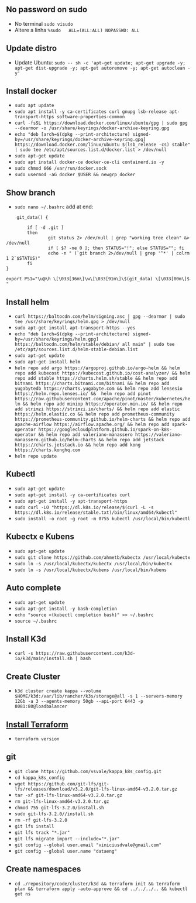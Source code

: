 ## No password on sudo
- No terminal `sudo visudo`
- Altere a linha `%sudo   ALL=(ALL:ALL) NOPASSWD: ALL`

## Update distro
- Update Ubuntu: `sudo -- sh -c 'apt-get update; apt-get upgrade -y; apt-get dist-upgrade -y; apt-get autoremove -y; apt-get autoclean -y'`

## Install docker
- `sudo apt update`
- `sudo apt install -y ca-certificates curl gnupg lsb-release apt-transport-https software-properties-common`
- `curl -fsSL https://download.docker.com/linux/ubuntu/gpg | sudo gpg --dearmor -o /usr/share/keyrings/docker-archive-keyring.gpg`
- `echo "deb [arch=$(dpkg --print-architecture) signed-by=/usr/share/keyrings/docker-archive-keyring.gpg] https://download.docker.com/linux/ubuntu $(lsb_release -cs) stable" | sudo tee /etc/apt/sources.list.d/docker.list > /dev/null`
- `sudo apt-get update`
- `sudo apt install docker-ce docker-ce-cli containerd.io -y`
- `sudo chmod 666 /var/run/docker.sock`
- `sudo usermod -aG docker $USER && newgrp docker`

## Show branch
- `sudo nano ~/.bashrc` add at end:
```
    git_data() {

        if [ -d .git ]
        then
                git status 2> /dev/null | grep "working tree clean" &> /dev/null
                if [ $? -ne 0 ]; then STATUS="!"; else STATUS=""; fi
                echo -n " (`git branch 2>/dev/null | grep '^*' | colrm 1 2`$STATUS)"
        fi
}

export PS1="\u@\h \[\033[36m\]\w\[\033[91m\]\$(git_data) \[\033[00m\]$ "
```

## Install helm
- `curl https://baltocdn.com/helm/signing.asc | gpg --dearmor | sudo tee /usr/share/keyrings/helm.gpg > /dev/null`
- `sudo apt-get install apt-transport-https --yes`
- `echo "deb [arch=$(dpkg --print-architecture) signed-by=/usr/share/keyrings/helm.gpg] https://baltocdn.com/helm/stable/debian/ all main" | sudo tee /etc/apt/sources.list.d/helm-stable-debian.list`
- `sudo apt-get update`
- `sudo apt-get install helm`
- `helm repo add argo https://argoproj.github.io/argo-helm && helm repo add kubecost https://kubecost.github.io/cost-analyzer/ && helm repo add stable https://charts.helm.sh/stable && helm repo add bitnami https://charts.bitnami.com/bitnami && helm repo add yugabytedb https://charts.yugabyte.com && helm repo add lensesio https://helm.repo.lenses.io/ && 
helm repo add pinot https://raw.githubusercontent.com/apache/pinot/master/kubernetes/helm && helm repo add miniop https://operator.min.io/ && helm repo add strimzi https://strimzi.io/charts/ && helm repo add elastic https://helm.elastic.co && helm repo add prometheus-community https://prometheus-community.github.io/helm-charts && helm repo add apache-airflow https://airflow.apache.org/ && helm repo add spark-operator https://googlecloudplatform.github.io/spark-on-k8s-operator && helm repo add valeriano-manassero https://valeriano-manassero.github.io/helm-charts && helm repo add jetstack https://charts.jetstack.io && helm repo add kong https://charts.konghq.com`
- `helm repo update`

## Kubectl
- `sudo apt-get update`
- `sudo apt-get install -y ca-certificates curl`
- `sudo apt-get install -y apt-transport-https`
- `sudo curl -LO "https://dl.k8s.io/release/$(curl -L -s https://dl.k8s.io/release/stable.txt)/bin/linux/amd64/kubectl"`
- `sudo install -o root -g root -m 0755 kubectl /usr/local/bin/kubectl`

## Kubectx e Kubens

- `sudo apt-get update`
- `sudo git clone https://github.com/ahmetb/kubectx /usr/local/kubectx`
- `sudo ln -s /usr/local/kubectx/kubectx /usr/local/bin/kubectx`
- `sudo ln -s /usr/local/kubectx/kubens /usr/local/bin/kubens`

## Auto complete
- `sudo apt-get update`
- `sudo apt-get install -y bash-completion`
- `echo "source <(kubectl completion bash)" >> ~/.bashrc`
- `source ~/.bashrc`

## Install K3d
- `curl -s https://raw.githubusercontent.com/k3d-io/k3d/main/install.sh | bash`

## Create Cluster

- `k3d cluster create kappa --volume $HOME/k3d:/var/lib/rancher/k3s/storage@all -s 1 --servers-memory 12Gb -a 3 --agents-memory 50gb --api-port 6443 -p 8081:80@loadbalancer`

## [Install Terraform](https://developer.hashicorp.com/terraform/tutorials/aws-get-started/install-cli)
- `terraform version`

## git
- `git clone https://github.com/vsvale/kappa_k8s_config.git`
- `cd kappa_k8s_config`
- `wget https://github.com/git-lfs/git-lfs/releases/download/v3.2.0/git-lfs-linux-amd64-v3.2.0.tar.gz`
- `tar -xf git-lfs-linux-amd64-v3.2.0.tar.gz`
- `rm git-lfs-linux-amd64-v3.2.0.tar.gz`
- `chmod 755 git-lfs-3.2.0/install.sh`
- `sudo git-lfs-3.2.0//install.sh`
- `rm -rf git-lfs-3.2.0`
- `git lfs install`
- `git lfs track "*.jar"`
- `git lfs migrate import --include="*.jar"`
- `git config --global user.email "viniciusdvale@gmail.com"`
- `git config --global user.name "dataeng"`


## Create namespaces
- `cd ./repository/code/cluster/k3d && terraform init && terraform plan && terraform apply -auto-approve && cd ../../../.. && kubectl get ns`